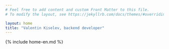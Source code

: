```yaml
---
# Feel free to add content and custom Front Matter to this file.
# To modify the layout, see https://jekyllrb.com/docs/themes/#overriding-theme-defaults

layout: home
title: "Valentin Kiselev, backend developer"
---
```


{% include home-en.md %}

<script>
if (
    navigator.language?.toLowerCase() === "ru-ru" || 
    navigator.browserLanguage?.toLowerCase() === "ru-ru" || 
    navigator.systemLanguage?.toLowerCase() === "ru-ru" || 
    navigator.userLanguage?.toLowerCase() == "ru-ru"
) {
    window.location = "/ru";
}
</script>